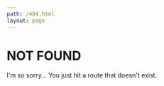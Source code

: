 ```yaml
---
path: /404.html
layout: page
---
```

# NOT FOUND

I'm so sorry...
You just hit a route that doesn't exist.
